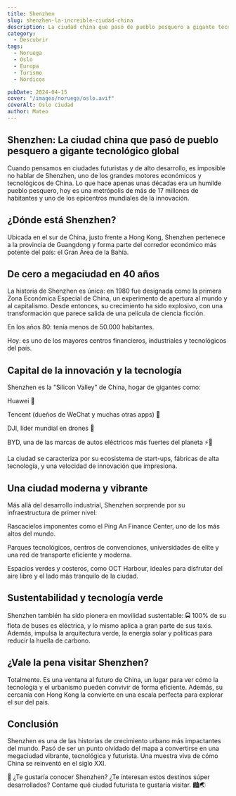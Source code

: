 ```yaml
---
title: Shenzhen
slug: shenzhen-la-increible-ciudad-china
description: La ciudad china que pasó de pueblo pesquero a gigante tecnológico global.
category:
  - Descubrir
tags:
  - Noruega
  - Oslo
  - Europa
  - Turismo
  - Nórdicos

pubDate: 2024-04-15
cover: "/images/noruega/oslo.avif"
coverAlt: Oslo ciudad
author: Mateo
---
```


## Shenzhen: La ciudad china que pasó de pueblo pesquero a gigante tecnológico global
Cuando pensamos en ciudades futuristas y de alto desarrollo, es imposible no hablar de Shenzhen, uno de los grandes motores económicos y tecnológicos de China. Lo que hace apenas unas décadas era un humilde pueblo pesquero, hoy es una metrópolis de más de 17 millones de habitantes y uno de los epicentros mundiales de la innovación.

##  ¿Dónde está Shenzhen?
Ubicada en el sur de China, justo frente a Hong Kong, Shenzhen pertenece a la provincia de Guangdong y forma parte del corredor económico más potente del país: el Gran Área de la Bahía.

##  De cero a megaciudad en 40 años
La historia de Shenzhen es única: en 1980 fue designada como la primera Zona Económica Especial de China, un experimento de apertura al mundo y al capitalismo. Desde entonces, su crecimiento ha sido explosivo, con una transformación que parece salida de una película de ciencia ficción.

En los años 80: tenía menos de 50.000 habitantes.

Hoy: es uno de los mayores centros financieros, industriales y tecnológicos del país.

##  Capital de la innovación y la tecnología
Shenzhen es la "Silicon Valley" de China, hogar de gigantes como:

Huawei 📱

Tencent (dueños de WeChat y muchas otras apps) 💬

DJI, líder mundial en drones 🚁

BYD, una de las marcas de autos eléctricos más fuertes del planeta ⚡🚗

La ciudad se caracteriza por su ecosistema de start-ups, fábricas de alta tecnología, y una velocidad de innovación que impresiona.

##  Una ciudad moderna y vibrante
Más allá del desarrollo industrial, Shenzhen sorprende por su infraestructura de primer nivel:

Rascacielos imponentes como el Ping An Finance Center, uno de los más altos del mundo.

Parques tecnológicos, centros de convenciones, universidades de elite y una red de transporte eficiente y moderna.

Espacios verdes y costeros, como OCT Harbour, ideales para disfrutar del aire libre y el lado más tranquilo de la ciudad.

##  Sustentabilidad y tecnología verde
Shenzhen también ha sido pionera en movilidad sustentable:
🚍 100% de su flota de buses es eléctrica, y lo mismo aplica a gran parte de sus taxis. Además, impulsa la arquitectura verde, la energía solar y políticas para reducir la huella de carbono.

##  ¿Vale la pena visitar Shenzhen?
Totalmente. Es una ventana al futuro de China, un lugar para ver cómo la tecnología y el urbanismo pueden convivir de forma eficiente. Además, su cercanía con Hong Kong la convierte en una escala perfecta para explorar el sur del país.

##  Conclusión
Shenzhen es una de las historias de crecimiento urbano más impactantes del mundo. Pasó de ser un punto olvidado del mapa a convertirse en una megaciudad vibrante, tecnológica y futurista. Una muestra viva de cómo China se reinventó en el siglo XXI.

📍 ¿Te gustaría conocer Shenzhen? ¿Te interesan estos destinos súper desarrollados? Contame qué ciudad futurista te gustaría visitar. 🏙️🌏